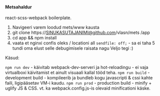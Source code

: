 #### Metsahaldur

react-scss-webpack boilerplate.

1) Navigeeri varem loodud mets/www kausta
2) git clone https://SINUKASUTAJANIMI@github.com/vlasn/mets /app
3) cd app && npm install
4) vaata et nginxi confis oleks / locationi all `sendfile: off;` - sa ei taha 5 tundi oma elust selle debugimisele raisata nagu Veljo tegi :)

Käsud:

`npm run dev` - käivitab webpack-dev-serveri ja hot-reloadingu - ei vaja virtualboxi käivitamist et ainult visuaali kallal tööd teha.
`npm run build` - development build - kompileerib ja bundleb kogu javascripti & cssi kahte faili, ligipääsetav VM-i kaudu.
`npm run prod` - production build - minify + uglify JS & CSS. vt. ka webpack.config.js-is olevaid minificationi käske.

